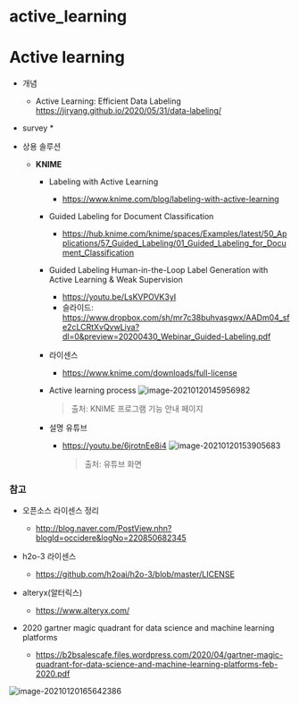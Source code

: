 # active_learning

# Active learning

* 개념 
  * Active Learning: Efficient Data Labeling https://jiryang.github.io/2020/05/31/data-labeling/
* survey
  * 



* 상용 솔루션

  * **KNIME**

    * Labeling with Active Learning

      * https://www.knime.com/blog/labeling-with-active-learning

    * Guided Labeling for Document Classification

      * https://hub.knime.com/knime/spaces/Examples/latest/50_Applications/57_Guided_Labeling/01_Guided_Labeling_for_Document_Classification

    * Guided Labeling Human-in-the-Loop Label Generation with Active Learning & Weak Supervision

      * https://youtu.be/LsKVPOVK3yI
      * 슬라이드: https://www.dropbox.com/sh/mr7c38buhvasgwx/AADm04_sfe2cLCRtXvQvwLiya?dl=0&preview=20200430_Webinar_Guided-Labeling.pdf

    * 라이센스

      * https://www.knime.com/downloads/full-license

    * Active learning process
      ![image-20210120145956982](https://user-images.githubusercontent.com/65707664/105157674-9168ae00-5b50-11eb-9ece-59d6821664ab.png)

      > 출처: KNIME 프로그램 기능 안내 페이지 

    * 설명 유튜브

       * https://youtu.be/6jrotnEe8i4
       ![image-20210120153905683](https://user-images.githubusercontent.com/65707664/105157793-aba28c00-5b50-11eb-9491-4dce1d3488ec.png)
         > 출처: 유튜브 화면



### 참고

* 오픈소스 라이센스 정리 
  * http://blog.naver.com/PostView.nhn?blogId=occidere&logNo=220850682345

* h2o-3 라이센스
  * https://github.com/h2oai/h2o-3/blob/master/LICENSE
* alteryx(알터릭스)
  * https://www.alteryx.com/
* 2020 gartner magic quadrant for data science and machine learning platforms 
  * https://b2bsalescafe.files.wordpress.com/2020/04/gartner-magic-quadrant-for-data-science-and-machine-learning-platforms-feb-2020.pdf

![image-20210120165642386](C:\Users\sangmuk\AppData\Roaming\Typora\typora-user-images\image-20210120165642386.png)
